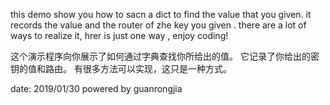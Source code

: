 this demo show you how to sacn a dict to find the value that you given.
it records the value and the router of zhe key you given .
there are a lot of ways to realize it,
hrer is just one way ,
enjoy coding!

这个演示程序向你展示了如何通过字典查找你所给出的值。
它记录了你给出的密钥的值和路由。
有很多方法可以实现，这只是一种方式。

date: 2019/01/30
powered by guanrongjia
